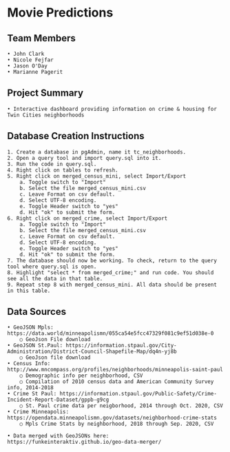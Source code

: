 #  Movie Predictions
## Team Members
	• John Clark
	• Nicole Fejfar
	• Jason O'Day
	• Marianne Pagerit
	
## Project Summary
	• Interactive dashboard providing information on crime & housing for Twin Cities neighborhoods

## Database Creation Instructions
	1. Create a database in pgAdmin, name it tc_neighborhoods.
	2. Open a query tool and import query.sql into it.
	3. Run the code in query.sql.
	4. Right click on tables to refresh.
	5. Right click on merged_census_mini, select Import/Export
		a. Toggle switch to "Import"
		b. Select the file merged_census_mini.csv
		c. Leave Format on csv default.
		d. Select UTF-8 encoding.
		e. Toggle Header switch to "yes"
		d. Hit "ok" to submit the form.
	6. Right click on merged_crime, select Import/Export
		a. Toggle switch to "Import"
		b. Select the file merged_census_mini.csv
		c. Leave Format on csv default.
		d. Select UTF-8 encoding.
		e. Toggle Header switch to "yes"
		d. Hit "ok" to submit the form.
	7. The database should now be working. To check, return to the query tool where query.sql is open.
	8. Highlight "select * from merged_crime;" and run code. You should see all the data in that table.
	9. Repeat step 8 with merged_census_mini. All data should be present in this table.
	
## Data Sources
	• GeoJSON Mpls: https://data.world/minneapolismn/055ca54e5fcc47329f081c9ef51d038e-0
		○ GeoJson File download
	• GeoJSON St.Paul: https://information.stpaul.gov/City-Administration/District-Council-Shapefile-Map/dq4n-yj8b
		○ GeoJson file download
	• Census Info: http://www.mncompass.org/profiles/neighborhoods/minneapolis-saint-paul
		○ Demographic info per neighborhood, CSV
		○ Compilation of 2010 census data and American Community Survey info, 2014-2018
	• Crime St Paul: https://information.stpaul.gov/Public-Safety/Crime-Incident-Report-Dataset/gppb-g9cg
		○ St. Paul crime data per neigborhood, 2014 through Oct. 2020, CSV
	• Crime Minneapolis: https://opendata.minneapolismn.gov/datasets/neighborhood-crime-stats
		○ Mpls Crime Stats by neighborhood, 2018 through Sep. 2020, CSV

	• Data merged with GeoJSONs here: https://funkeinteraktiv.github.io/geo-data-merger/
